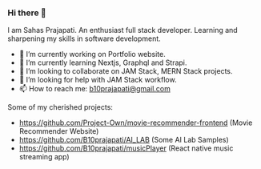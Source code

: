 ### Hi there 👋
I am Sahas Prajapati. An enthusiast full stack developer. Learning and sharpening my skills in software development.
<!--
**B10prajapati/B10prajapati** is a ✨ _special_ ✨ repository because its `README.md` (this file) appears on your GitHub profile.



-->
- 🔭 I’m currently working on Portfolio website.
- 🌱 I’m currently learning Nextjs, Graphql and Strapi.
- 👯 I’m looking to collaborate on JAM Stack, MERN Stack projects.
- 🤔 I’m looking for help with JAM Stack workflow.
- 📫 How to reach me: b10prajapati@gmail.com

Some of my cherished projects:

- https://github.com/Project-Own/movie-recommender-frontend (Movie Recommender Website)
- https://github.com/B10prajapati/AI_LAB (Some AI Lab Samples)
- https://github.com/B10prajapati/musicPlayer (React native music streaming app)
